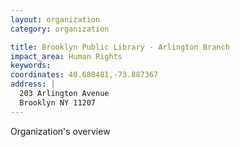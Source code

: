 ```yaml
---
layout: organization
category: organization

title: Brooklyn Public Library - Arlington Branch
impact_area: Human Rights
keywords: 
coordinates: 40.680481,-73.887367
address: |
  203 Arlington Avenue
  Brooklyn NY 11207
---
```

Organization's overview

